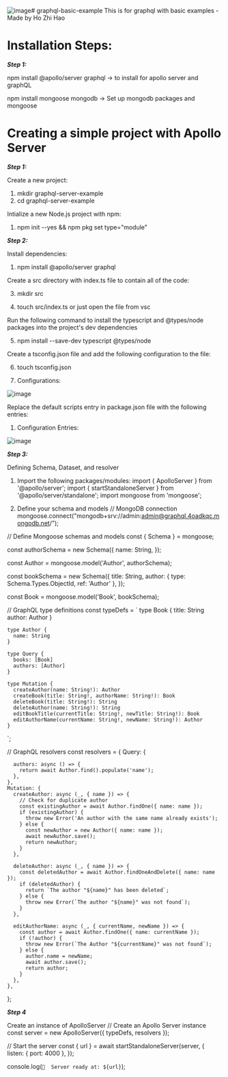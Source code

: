 ![image](https://github.com/ZincZhiHao/graphql-basic-example/assets/146707942/6cb1cf11-4ead-4e7a-b7ae-79dbaa9d3b6e)# graphql-basic-example
This is for graphql with basic examples - Made by Ho Zhi Hao

# Installation Steps: 
***Step 1:***

npm install @apollo/server graphql -> to install for apollo server and graphQL

npm install mongoose mongodb -> Set up mongodb packages and mongoose

# Creating a simple project with Apollo Server
***Step 1:***

Create a new project: 
1. mkdir graphql-server-example
2. cd graphql-server-example

Intialize a new Node.js project with npm:
1. npm init --yes && npm pkg set type="module"

***Step 2:***

Install dependencies:

1. npm install @apollo/server graphql
   
Create a src directory with index.ts file to contain all of the code:

3. mkdir src

4. touch src/index.ts or just open the file from vsc
   
Run the following command to install the typescript and @types/node packages into the project's dev dependencies

5. npm install --save-dev typescript @types/node

Create a tsconfig.json file and add the following configuration to the file:

6. touch tsconfig.json

7. Configurations:
   
![image](https://github.com/ZincZhiHao/graphql-basic-example/assets/146707942/f21bb922-5821-44cf-86cb-e8092f19b650)


Replace the default scripts entry in package.json file with the following entries:
1. Configuration Entries:

  ![image](https://github.com/ZincZhiHao/graphql-basic-example/assets/146707942/305e7e28-60db-4d8d-ab72-f02861876255)


***Step 3:***
   
Defining Schema, Dataset, and resolver
1. Import the following packages/modules:
  import { ApolloServer } from '@apollo/server';
  import { startStandaloneServer } from '@apollo/server/standalone';
  import mongoose from 'mongoose';

3. Define your schema and models
  // MongoDB connection
  mongoose.connect("mongodb+srv://admin:admin@graphql.4oadkqc.mongodb.net/");
  
  // Define Mongoose schemas and models
  const { Schema } = mongoose;
  
  const authorSchema = new Schema({
    name: String,
  });
  
  const Author = mongoose.model('Author', authorSchema);
  
  const bookSchema = new Schema({
    title: String,
    author: { type: Schema.Types.ObjectId, ref: 'Author' },
  });
  
  const Book = mongoose.model('Book', bookSchema);
  
  // GraphQL type definitions
  const typeDefs = `
    type Book {
      title: String
      author: Author
    }
  
    type Author {
      name: String
    }
  
    type Query {
      books: [Book]
      authors: [Author]
    }
    
    type Mutation {
      createAuthor(name: String!): Author
      createBook(title: String!, authorName: String!): Book
      deleteBook(title: String!): String
      deleteAuthor(name: String!): String
      editBookTitle(currentTitle: String!, newTitle: String!): Book
      editAuthorName(currentName: String!, newName: String!): Author
    }
    
    
  `;
  
  // GraphQL resolvers
  const resolvers = {
    Query: {
      
      authors: async () => {
        return await Author.find().populate('name');
      },
    },
    Mutation: {
      createAuthor: async (_, { name }) => {
        // Check for duplicate author
        const existingAuthor = await Author.findOne({ name: name });
        if (existingAuthor) {
          throw new Error('An author with the same name already exists');
        } else {
          const newAuthor = new Author({ name: name });
          await newAuthor.save();
          return newAuthor;
        }
      },
      
      deleteAuthor: async (_, { name }) => {
        const deletedAuthor = await Author.findOneAndDelete({ name: name });
        if (deletedAuthor) {
          return `The author "${name}" has been deleted`;
        } else {
          throw new Error(`The author "${name}" was not found`);
        }
      },
      
      editAuthorName: async (_, { currentName, newName }) => {
        const author = await Author.findOne({ name: currentName });
        if (!author) {
          throw new Error(`The Author "${currentName}" was not found`);
        } else {
          author.name = newName;
          await author.save();
          return author;
        }
      },
    },
  };

***Step 4***

Create an instance of ApolloServer
// Create an Apollo Server instance
const server = new ApolloServer<any>({ typeDefs, resolvers });

// Start the server
const { url } = await startStandaloneServer(server, {
  listen: { port: 4000 },
});

console.log(`🚀  Server ready at: ${url}`);

